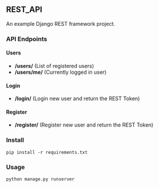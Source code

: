 ## REST_API

An example Django REST framework project.

### API Endpoints

#### Users

* **/users/** (List of registered users)
* **/users/me/** (Currently logged in user)

#### Login

* **/login/** (Login new user and return the REST Token)

#### Register

* **/register/** (Register new user and return the REST Token)


### Install 

    pip install -r requirements.txt

### Usage

    python manage.py runserver
